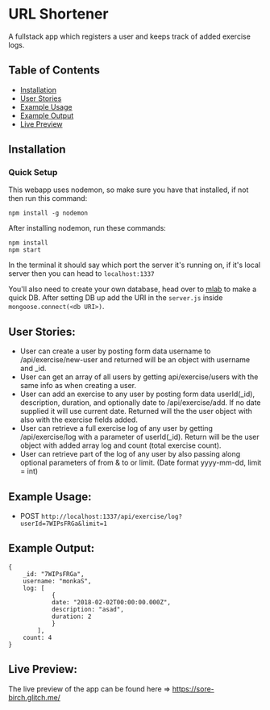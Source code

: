 # URL Shortener

A fullstack app which registers a user and keeps track of added exercise logs.

## Table of Contents

- [Installation](#installation)
- [User Stories](#UserStories)
- [Example Usage](#ExampleUsage)
- [Example Output](#ExampleOutput)
- [Live Preview](#LivePreview)

## Installation

### Quick Setup

This webapp uses nodemon, so make sure you have that installed, if not then run this command:

```
npm install -g nodemon
```

After installing nodemon, run these commands:

```
npm install
npm start
```

In the terminal it should say which port the server it's running on, if it's local server then you can head to `localhost:1337`

You'll also need to create your own database, head over to [mlab](https://mlab.com) to make a quick DB. After setting DB up add the URI in the `server.js` inside `mongoose.connect(<db URI>)`.

## User Stories:

- User can create a user by posting form data username to /api/exercise/new-user and returned will be an object with username and \_id.
- User can get an array of all users by getting api/exercise/users with the same info as when creating a user.
- User can add an exercise to any user by posting form data userId(\_id), description, duration, and optionally date to /api/exercise/add. If no date supplied it will use current date. Returned will the the user object with also with the exercise fields added.
- User can retrieve a full exercise log of any user by getting /api/exercise/log with a parameter of userId(\_id). Return will be the user object with added array log and count (total exercise count).
- User can retrieve part of the log of any user by also passing along optional parameters of from & to or limit. (Date format yyyy-mm-dd, limit = int)

## Example Usage:

- POST `http://localhost:1337/api/exercise/log?userId=7WIPsFRGa&limit=1`

## Example Output:

```
{
    _id: "7WIPsFRGa",
    username: "monkaS",
    log: [
            {
            date: "2018-02-02T00:00:00.000Z",
            description: "asad",
            duration: 2
            }
        ],
    count: 4
}
```

## Live Preview:

The live preview of the app can be found here => https://sore-birch.glitch.me/

